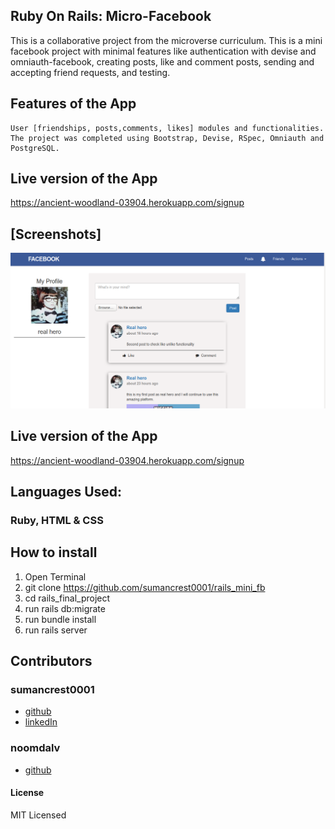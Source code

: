 ## Ruby On Rails: Micro-Facebook
This is a collaborative project from the microverse curriculum. This is a mini facebook project with minimal features like authentication with devise and omniauth-facebook, creating posts, like and comment posts, sending and accepting friend requests, and testing.

## Features of the App
    User [friendships, posts,comments, likes] modules and functionalities.
    The project was completed using Bootstrap, Devise, RSpec, Omniauth and PostgreSQL.
    
## Live version of the App
  https://ancient-woodland-03904.herokuapp.com/signup

## [Screenshots]

  ![img](app/assets/images/indexpage.png)

## Live version of the App
  https://ancient-woodland-03904.herokuapp.com/signup

## Languages Used: 
### Ruby, HTML & CSS

## How to install

1. Open Terminal
2. git clone https://github.com/sumancrest0001/rails_mini_fb
3. cd rails_final_project
4. run rails db:migrate
5. run bundle install
6. run rails server


## Contributors
### sumancrest0001 
- [github](https://github.com/sumancrest0001)
- [linkedIn](https://www.linkedin.com/in/suman-shrestha0001/)

### noomdalv
- [github](https://github.com/noomdalv)


#### License

MIT Licensed

